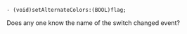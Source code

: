 

<code>- (void)setAlternateColors:(BOOL)flag;</code>

Does any one know the name of the switch changed event?